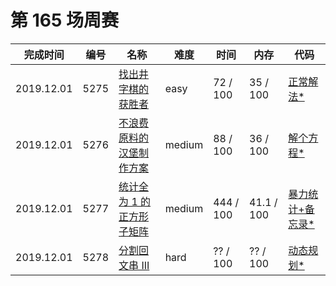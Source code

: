 # 第 165 场周赛

**完成时间**|**编号**|**名称**|**难度**|**时间**|**内存**|**代码**
--------|--------|--------|------------|--------|--------|--------
2019.12.01|5275|[找出井字棋的获胜者](/第%20165%20场周赛5275.%20找出井字棋的获胜者/question.md)|easy|72 / 100|35 / 100|[正常解法*](/第%20165%20场周赛/5275.%20找出井字棋的获胜者/javascript/ac_v1.js)
2019.12.01|5276|[不浪费原料的汉堡制作方案](/第%20165%20场周赛/5276.%20不浪费原料的汉堡制作方案/question.md)|medium|88 / 100|36 / 100|[解个方程*](/第%20165%20场周赛/5276.%20不浪费原料的汉堡制作方案/javascript/ac_v1.js)
2019.12.01|5277|[统计全为 1 的正方形子矩阵](/第%20165%20场周赛/5277.%20统计全为%201%20的正方形子矩阵/question.md)|medium|444 / 100|41.1 / 100|[暴力统计+备忘录*](/第%20165%20场周赛/5277.%20统计全为%201%20的正方形子矩阵/javascript/ac_v1.js)
2019.12.01|5278|[分割回文串 III](/第%20165%20场周赛/5278.%20分割回文串%20III/question.md)|hard|?? / 100|?? / 100|[动态规划*](/第%20165%20场周赛/5278.%20分割回文串%20III/javascript/ac_v1.js)
